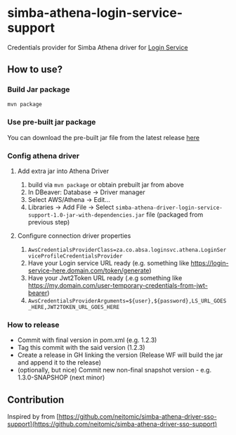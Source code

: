 # simba-athena-login-service-support
Credentials provider for Simba Athena driver for [Login Service](https://github.com/AbsaOSS/login-service)

## How to use?

### Build Jar package

```bash
mvn package
```

### Use pre-built jar package
You can download the pre-built jar file from the latest release [here](https://github.com/AbsaOSS/simba-athena-login-service-support/releases)


### Config athena driver

1. Add extra jar into Athena Driver
   1. build via `mvn package` or obtain prebuilt jar from above
   2. In DBeaver: Database -> Driver manager
   3. Select AWS/Athena -> Edit...
   4. Libraries -> Add File -> Select `simba-athena-driver-login-service-support-1.0-jar-with-dependencies.jar` file (packaged from previous step)

2. Configure connection driver properties
   1. `AwsCredentialsProviderClass=za.co.absa.loginsvc.athena.LoginServiceProfileCredentialsProvider`
   2. Have your Login service URL ready (e.g. something like https://login-service-here.domain.com/token/generate) 
   3. Have your Jwt2Token URL ready (.e.g something like https://my.domain.com/user-temporary-credentials-from-jwt-bearer)
   4. `AwsCredentialsProviderArguments=${user},${password},LS_URL_GOES_HERE,JWT2TOKEN_URL_GOES_HERE`

### How to release
 - Commit with final version in pom.xml (e.g. 1.2.3)
 - Tag this commit with the said version (1.2.3)
 - Create a release in GH linking the version (Release WF will build the jar and append it to the release)
 - (optionally, but nice) Commit new non-final snapshot version - e.g. 1.3.0-SNAPSHOP (next minor)

## Contribution
Inspired by from [https://github.com/neitomic/simba-athena-driver-sso-support](https://github.com/neitomic/simba-athena-driver-sso-support)